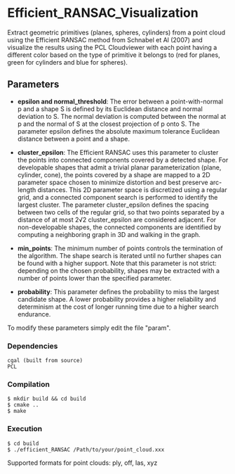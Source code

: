 # Efficient_RANSAC_Visualization

Extract geometric primitives (planes, spheres, cylinders) from a point cloud using the Efficient RANSAC method from Schnabel et Al (2007) and visualize the results using the PCL Cloudviewer with each point having a different color based on the type of primitive it belongs to (red for planes, green for cylinders and blue for spheres).

## Parameters

* **epsilon and normal_threshold**: The error between a point-with-normal p and a shape S is defined by its Euclidean distance and normal deviation to S. The normal deviation is computed between the normal at p and the normal of S at the closest projection of p onto S. The parameter epsilon defines the absolute maximum tolerance Euclidean distance between a point and a shape. 

* **cluster_epsilon**: The Efficient RANSAC uses this parameter to cluster the points into connected components covered by a detected shape. For developable shapes that admit a trivial planar parameterization (plane, cylinder, cone), the points covered by a shape are mapped to a 2D parameter space chosen to minimize distortion and best preserve arc-length distances. This 2D parameter space is discretized using a regular grid, and a connected component search is performed to identify the largest cluster. The parameter cluster_epsilon defines the spacing between two cells of the regular grid, so that two points separated by a distance of at most 2√2 cluster_epsilon are considered adjacent. For non-developable shapes, the connected components are identified by computing a neighboring graph in 3D and walking in the graph.

* **min_points**: The minimum number of points controls the termination of the algorithm. The shape search is iterated until no further shapes can be found with a higher support. Note that this parameter is not strict: depending on the chosen probability, shapes may be extracted with a number of points lower than the specified parameter.

* **probability**: This parameter defines the probability to miss the largest candidate shape. A lower probability provides a higher reliability and determinism at the cost of longer running time due to a higher search endurance.

To modify these parameters simply edit the file "param".

### Dependencies 
  
	cgal (built from source)   
	PCL 

### Compilation
  
	$ mkdir build && cd build 
	$ cmake .. 
	$ make
  
### Execution

	$ cd build 
	$ ./efficient_RANSAC /Path/to/your/point_cloud.xxx
  
Supported formats for point clouds: ply, off, las, xyz
